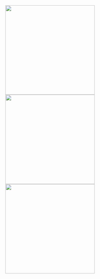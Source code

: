 <img src="https://github.com/user-attachments/assets/dda0b1dc-902a-477d-86f5-b8279ac18a28" width="280"/>
<img src="https://github.com/user-attachments/assets/87d77ad2-219b-4d60-a720-3c44769c5c1f" width="280"/>
<img src="https://github.com/user-attachments/assets/aecacf8c-ea81-4b7b-a570-4e2ed224bb18" width="280"/>


